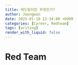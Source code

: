 ```yaml
---
title: 레드팀이란 무엇인가?
author: Jeongwon
date: 2025-01-10 12:34:00 +0900
categories: [Career, Redteam]
tags: [writing]
render_with_liquid: false
---
```


# Red Team
